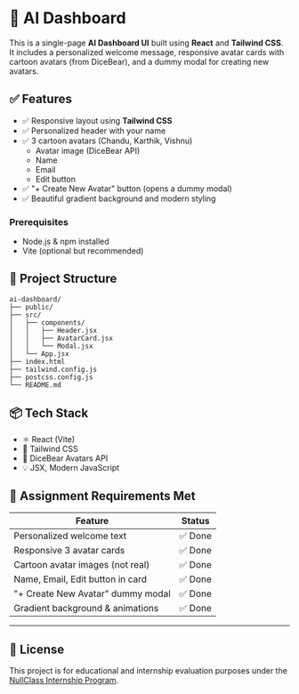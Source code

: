 
# 🧠 AI Dashboard 

This is a single-page **AI Dashboard UI** built using **React** and **Tailwind CSS**. It includes a personalized welcome message, responsive avatar cards with cartoon avatars (from DiceBear), and a dummy modal for creating new avatars.


## ✅ Features

- ✅ Responsive layout using **Tailwind CSS**
- ✅ Personalized header with your name
- ✅ 3 cartoon avatars (Chandu, Karthik, Vishnu)
  - Avatar image (DiceBear API)
  - Name
  - Email
  - Edit button
- ✅ "+ Create New Avatar" button (opens a dummy modal)
- ✅ Beautiful gradient background and modern styling





### Prerequisites
- Node.js & npm installed
- Vite (optional but recommended)


## 📁 Project Structure

```
ai-dashboard/
├── public/
├── src/
│   ├── components/
│   │   ├── Header.jsx
│   │   ├── AvatarCard.jsx
│   │   └── Modal.jsx
│   └── App.jsx
├── index.html
├── tailwind.config.js
├── postcss.config.js
└── README.md
```



## 📦 Tech Stack

- ⚛️ React (Vite)
- 🎨 Tailwind CSS
- 🧩 DiceBear Avatars API
- 💡 JSX, Modern JavaScript



## 📌 Assignment Requirements Met

| Feature                            | Status  |
|------------------------------------|---------|
| Personalized welcome text          | ✅ Done |
| Responsive 3 avatar cards          | ✅ Done |
| Cartoon avatar images (not real)   | ✅ Done |
| Name, Email, Edit button in card   | ✅ Done |
| "+ Create New Avatar" dummy modal  | ✅ Done |
| Gradient background & animations   | ✅ Done |

---

## 📝 License

This project is for educational and internship evaluation purposes under the [NullClass Internship Program](https://nullclass.com).
